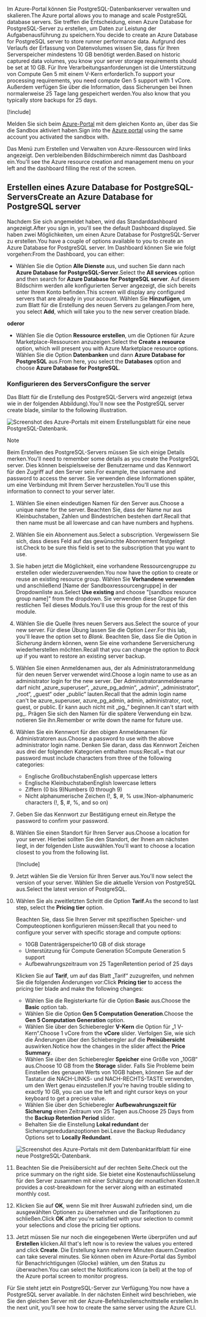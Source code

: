 <span data-ttu-id="c1ce5-101">Im Azure-Portal können Sie PostgreSQL-Datenbankserver verwalten und skalieren.</span><span class="sxs-lookup"><span data-stu-id="c1ce5-101">The Azure portal allows you to manage and scale PostgreSQL database servers.</span></span> <span data-ttu-id="c1ce5-102">Sie treffen die Entscheidung, einen Azure Database for PostgreSQL-Server zu erstellen, um Daten zur Leistung der Aufgabenausführung zu speichern.</span><span class="sxs-lookup"><span data-stu-id="c1ce5-102">You decide to create an Azure Database for PostgreSQL server to store runner performance data.</span></span> <span data-ttu-id="c1ce5-103">Aufgrund des Verlaufs der Erfassung von Datenvolumes wissen Sie, dass für Ihren Serverspeicher mindestens 10 GB benötigt werden.</span><span class="sxs-lookup"><span data-stu-id="c1ce5-103">Based on historic captured data volumes, you know your server storage requirements should be set at 10 GB.</span></span> <span data-ttu-id="c1ce5-104">Für Ihre Verarbeitungsanforderungen ist die Unterstützung von Compute Gen 5 mit einem V-Kern erforderlich.</span><span class="sxs-lookup"><span data-stu-id="c1ce5-104">To support your processing requirements, you need compute Gen 5 support with 1 vCore.</span></span> <span data-ttu-id="c1ce5-105">Außerdem verfügen Sie über die Information, dass Sicherungen bei Ihnen normalerweise 25 Tage lang gespeichert werden.</span><span class="sxs-lookup"><span data-stu-id="c1ce5-105">You also know that you typically store backups for 25 days.</span></span>

[!include[](../../../includes/azure-sandbox-activate.md)]

<span data-ttu-id="c1ce5-106">Melden Sie sich beim [Azure-Portal](https://portal.azure.com/learn.docs.microsoft.com?azure-portal=true) mit dem gleichen Konto an, über das Sie die Sandbox aktiviert haben.</span><span class="sxs-lookup"><span data-stu-id="c1ce5-106">Sign into the [Azure portal](https://portal.azure.com/learn.docs.microsoft.com?azure-portal=true) using the same account you activated the sandbox with.</span></span>

<span data-ttu-id="c1ce5-107">Das Menü zum Erstellen und Verwalten von Azure-Ressourcen wird links angezeigt. Den verbleibenden Bildschirmbereich nimmt das Dashboard ein.</span><span class="sxs-lookup"><span data-stu-id="c1ce5-107">You'll see the Azure resource creation and management menu on your left and the dashboard filling the rest of the screen.</span></span>

## <a name="create-an-azure-database-for-postgresql-server"></a><span data-ttu-id="c1ce5-108">Erstellen eines Azure Database for PostgreSQL-Servers</span><span class="sxs-lookup"><span data-stu-id="c1ce5-108">Create an Azure Database for PostgreSQL server</span></span>

<span data-ttu-id="c1ce5-109">Nachdem Sie sich angemeldet haben, wird das Standarddashboard angezeigt.</span><span class="sxs-lookup"><span data-stu-id="c1ce5-109">After you sign in, you'll see the default Dashboard displayed.</span></span> <span data-ttu-id="c1ce5-110">Sie haben zwei Möglichkeiten, um einen Azure Database for PostgreSQL-Server zu erstellen.</span><span class="sxs-lookup"><span data-stu-id="c1ce5-110">You have a couple of options available to you to create an Azure Database for PostgreSQL server.</span></span> <span data-ttu-id="c1ce5-111">Im Dashboard können Sie wie folgt vorgehen:</span><span class="sxs-lookup"><span data-stu-id="c1ce5-111">From the Dashboard, you can either:</span></span>

- <span data-ttu-id="c1ce5-112">Wählen Sie die Option **Alle Dienste** aus, und suchen Sie dann nach **Azure Database for PostgreSQL-Server**.</span><span class="sxs-lookup"><span data-stu-id="c1ce5-112">Select the **All services** option and then search for **Azure Database for PostgreSQL server**.</span></span> <span data-ttu-id="c1ce5-113">Auf diesem Bildschirm werden alle konfigurierten Server angezeigt, die sich bereits unter Ihrem Konto befinden.</span><span class="sxs-lookup"><span data-stu-id="c1ce5-113">This screen will display any configured servers that are already in your account.</span></span> <span data-ttu-id="c1ce5-114">Wählen Sie **Hinzufügen**, um zum Blatt für die Erstellung des neuen Servers zu gelangen.</span><span class="sxs-lookup"><span data-stu-id="c1ce5-114">From here, you select **Add**, which will take you to the new server creation blade.</span></span>

<span data-ttu-id="c1ce5-115">**oder**</span><span class="sxs-lookup"><span data-stu-id="c1ce5-115">**or**</span></span>

- <span data-ttu-id="c1ce5-116">Wählen Sie die Option **Ressource erstellen**, um die Optionen für Azure Marketplace-Ressourcen anzuzeigen.</span><span class="sxs-lookup"><span data-stu-id="c1ce5-116">Select the **Create a resource** option, which will present you with Azure Marketplace resource options.</span></span> <span data-ttu-id="c1ce5-117">Wählen Sie die Option **Datenbanken** und dann **Azure Database for PostgreSQL** aus.</span><span class="sxs-lookup"><span data-stu-id="c1ce5-117">From here, you select the **Databases** option and choose **Azure Database for PostgreSQL**.</span></span>

### <a name="configure-the-server"></a><span data-ttu-id="c1ce5-118">Konfigurieren des Servers</span><span class="sxs-lookup"><span data-stu-id="c1ce5-118">Configure the server</span></span>

<span data-ttu-id="c1ce5-119">Das Blatt für die Erstellung des PostgreSQL-Servers wird angezeigt (etwa wie in der folgenden Abbildung).</span><span class="sxs-lookup"><span data-stu-id="c1ce5-119">You'll now see the PostgreSQL server create blade, similar to the following illustration.</span></span>

![Screenshot des Azure-Portals mit einem Erstellungsblatt für eine neue PostgreSQL-Datenbank.](../media/4-create-blade.png)

> [!NOTE]
> <span data-ttu-id="c1ce5-121">Beim Erstellen des PostgreSQL-Servers müssen Sie sich einige Details merken.</span><span class="sxs-lookup"><span data-stu-id="c1ce5-121">You'll need to remember some details as you create the PostgreSQL server.</span></span> <span data-ttu-id="c1ce5-122">Dies können beispielsweise der Benutzername und das Kennwort für den Zugriff auf den Server sein.</span><span class="sxs-lookup"><span data-stu-id="c1ce5-122">For example, the username and password to access the server.</span></span> <span data-ttu-id="c1ce5-123">Sie verwenden diese Informationen später, um eine Verbindung mit Ihrem Server herzustellen.</span><span class="sxs-lookup"><span data-stu-id="c1ce5-123">You'll use this information to connect to your server later.</span></span>

1. <span data-ttu-id="c1ce5-124">Wählen Sie einen eindeutigen Namen für den Server aus.</span><span class="sxs-lookup"><span data-stu-id="c1ce5-124">Choose a unique name for the server.</span></span> <span data-ttu-id="c1ce5-125">Beachten Sie, dass der Name nur aus Kleinbuchstaben, Zahlen und Bindestrichen bestehen darf.</span><span class="sxs-lookup"><span data-stu-id="c1ce5-125">Recall that then name must be all lowercase and can have numbers and hyphens.</span></span>

1. <span data-ttu-id="c1ce5-126">Wählen Sie ein Abonnement aus.</span><span class="sxs-lookup"><span data-stu-id="c1ce5-126">Select a subscription.</span></span> <span data-ttu-id="c1ce5-127">Vergewissern Sie sich, dass dieses Feld auf das gewünschte Abonnement festgelegt ist.</span><span class="sxs-lookup"><span data-stu-id="c1ce5-127">Check to be sure this field is set to the subscription that you want to use.</span></span>

1. <span data-ttu-id="c1ce5-128">Sie haben jetzt die Möglichkeit, eine vorhandene Ressourcengruppe zu erstellen oder wiederzuverwenden.</span><span class="sxs-lookup"><span data-stu-id="c1ce5-128">You now have the option to create or reuse an existing resource group.</span></span> <span data-ttu-id="c1ce5-129">Wählen Sie **Vorhandene verwenden** und anschließend <rgn>[Name der Sandboxressourcengruppe]</rgn> in der Dropdownliste aus.</span><span class="sxs-lookup"><span data-stu-id="c1ce5-129">Select **Use existing** and choose "<rgn>[sandbox resource group name]</rgn>" from the dropdown.</span></span> <span data-ttu-id="c1ce5-130">Sie verwenden diese Gruppe für den restlichen Teil dieses Moduls.</span><span class="sxs-lookup"><span data-stu-id="c1ce5-130">You'll use this group for the rest of this module.</span></span>

1. <span data-ttu-id="c1ce5-131">Wählen Sie die Quelle Ihres neuen Servers aus.</span><span class="sxs-lookup"><span data-stu-id="c1ce5-131">Select the source of your new server.</span></span> <span data-ttu-id="c1ce5-132">Für diese Übung lassen Sie die Option _Leer_.</span><span class="sxs-lookup"><span data-stu-id="c1ce5-132">For this lab, you'll leave the option set to _Blank_.</span></span> <span data-ttu-id="c1ce5-133">Beachten Sie, dass Sie die Option in _Sicherung_ ändern können, wenn Sie eine vorhandene Serversicherung wiederherstellen möchten.</span><span class="sxs-lookup"><span data-stu-id="c1ce5-133">Recall that you can change the option to _Back up_ if you want to restore an existing server backup.</span></span>

1. <span data-ttu-id="c1ce5-134">Wählen Sie einen Anmeldenamen aus, der als Administratoranmeldung für den neuen Server verwendet wird.</span><span class="sxs-lookup"><span data-stu-id="c1ce5-134">Choose a login name to use as an administrator login for the new server.</span></span> <span data-ttu-id="c1ce5-135">Der Administratoranmeldename darf nicht „azure_superuser“, „azure_pg_admin“, „admin“, „administrator“, „root“, „guest“ oder „public“ lauten.</span><span class="sxs-lookup"><span data-stu-id="c1ce5-135">Recall that the admin login name can't be azure_superuser, azure_pg_admin, admin, administrator, root, guest, or public.</span></span> <span data-ttu-id="c1ce5-136">Er kann auch nicht mit „pg_“ beginnen.</span><span class="sxs-lookup"><span data-stu-id="c1ce5-136">It can't start with pg_.</span></span> <span data-ttu-id="c1ce5-137">Prägen Sie sich den Namen für die spätere Verwendung ein bzw. notieren Sie ihn.</span><span class="sxs-lookup"><span data-stu-id="c1ce5-137">Remember or write down the name for future use.</span></span>

1. <span data-ttu-id="c1ce5-138">Wählen Sie ein Kennwort für den obigen Anmeldenamen für Administratoren aus.</span><span class="sxs-lookup"><span data-stu-id="c1ce5-138">Choose a password to use with the above administrator login name.</span></span> <span data-ttu-id="c1ce5-139">Denken Sie daran, dass das Kennwort Zeichen aus drei der folgenden Kategorien enthalten muss:</span><span class="sxs-lookup"><span data-stu-id="c1ce5-139">Recall,= that our password must include characters from three of the following categories:</span></span>
   - <span data-ttu-id="c1ce5-140">Englische Großbuchstaben</span><span class="sxs-lookup"><span data-stu-id="c1ce5-140">English uppercase letters</span></span>
   - <span data-ttu-id="c1ce5-141">Englische Kleinbuchstaben</span><span class="sxs-lookup"><span data-stu-id="c1ce5-141">English lowercase letters</span></span>
   - <span data-ttu-id="c1ce5-142">Ziffern (0 bis 9)</span><span class="sxs-lookup"><span data-stu-id="c1ce5-142">Numbers (0 through 9)</span></span>
   - <span data-ttu-id="c1ce5-143">Nicht alphanumerische Zeichen (!, $, #, % usw.)</span><span class="sxs-lookup"><span data-stu-id="c1ce5-143">Non-alphanumeric characters (!, $, #, %, and so on)</span></span>

1. <span data-ttu-id="c1ce5-144">Geben Sie das Kennwort zur Bestätigung erneut ein.</span><span class="sxs-lookup"><span data-stu-id="c1ce5-144">Retype the password to confirm your password.</span></span>

1. <span data-ttu-id="c1ce5-145">Wählen Sie einen Standort für Ihren Server aus.</span><span class="sxs-lookup"><span data-stu-id="c1ce5-145">Choose a location for your server.</span></span> <span data-ttu-id="c1ce5-146">Hierbei sollten Sie den Standort, der Ihnen am nächsten liegt, in der folgenden Liste auswählen.</span><span class="sxs-lookup"><span data-stu-id="c1ce5-146">You'll want to choose a location closest to you from the following list.</span></span>

    [!include[](../../../includes/azure-sandbox-regions-first-mention-note-friendly.md)]


1. <span data-ttu-id="c1ce5-147">Jetzt wählen Sie die Version für Ihren Server aus.</span><span class="sxs-lookup"><span data-stu-id="c1ce5-147">You'll now select the version of your server.</span></span> <span data-ttu-id="c1ce5-148">Wählen Sie die aktuelle Version von PostgreSQL aus.</span><span class="sxs-lookup"><span data-stu-id="c1ce5-148">Select the latest version of PostgreSQL.</span></span>

1. <span data-ttu-id="c1ce5-149">Wählen Sie als zweitletzten Schritt die Option **Tarif**.</span><span class="sxs-lookup"><span data-stu-id="c1ce5-149">As the second to last step, select the **Pricing tier** option.</span></span>

    <span data-ttu-id="c1ce5-150">Beachten Sie, dass Sie Ihren Server mit spezifischen Speicher- und Computeoptionen konfigurieren müssen:</span><span class="sxs-lookup"><span data-stu-id="c1ce5-150">Recall that you need to configure your server with specific storage and compute options:</span></span>

    - <span data-ttu-id="c1ce5-151">10GB Datenträgerspeicher</span><span class="sxs-lookup"><span data-stu-id="c1ce5-151">10 GB of disk storage</span></span>
    - <span data-ttu-id="c1ce5-152">Unterstützung für Compute Generation 5</span><span class="sxs-lookup"><span data-stu-id="c1ce5-152">Compute Generation 5 support</span></span>
    - <span data-ttu-id="c1ce5-153">Aufbewahrungszeitraum von 25 Tagen</span><span class="sxs-lookup"><span data-stu-id="c1ce5-153">Retention period of 25 days</span></span>

    <span data-ttu-id="c1ce5-154">Klicken Sie auf **Tarif**, um auf das Blatt „Tarif“ zuzugreifen, und nehmen Sie die folgenden Änderungen vor:</span><span class="sxs-lookup"><span data-stu-id="c1ce5-154">Click **Pricing tier** to access the pricing tier blade and make the following changes:</span></span>

    - <span data-ttu-id="c1ce5-155">Wählen Sie die Registerkarte für die Option **Basic** aus.</span><span class="sxs-lookup"><span data-stu-id="c1ce5-155">Choose the **Basic** option tab.</span></span>
    - <span data-ttu-id="c1ce5-156">Wählen Sie die Option **Gen 5 Computation Generation**.</span><span class="sxs-lookup"><span data-stu-id="c1ce5-156">Choose the **Gen 5 Computation Generation** option.</span></span>
    - <span data-ttu-id="c1ce5-157">Wählen Sie über den Schieberegler **V-Kern** die Option für „1 V-Kern“.</span><span class="sxs-lookup"><span data-stu-id="c1ce5-157">Choose 1 vCore from the **vCore** slider.</span></span> <span data-ttu-id="c1ce5-158">Verfolgen Sie, wie sich die Änderungen über den Schieberegler auf die **Preisübersicht** auswirken.</span><span class="sxs-lookup"><span data-stu-id="c1ce5-158">Notice how the changes in the slider affect the **Price Summary**.</span></span>
    - <span data-ttu-id="c1ce5-159">Wählen Sie über den Schieberegler **Speicher** eine Größe von „10GB“ aus.</span><span class="sxs-lookup"><span data-stu-id="c1ce5-159">Choose 10 GB from the **Storage** slider.</span></span> <span data-ttu-id="c1ce5-160">Falls Sie Probleme beim Einstellen des genauen Werts von 10GB haben, können Sie auf der Tastatur die NACH-LINKS- und NACH-RECHTS-TASTE verwenden, um den Wert genau einzustellen.</span><span class="sxs-lookup"><span data-stu-id="c1ce5-160">If you're having trouble sliding to exactly 10 GB, you can use the left and right cursor keys on your keyboard to get a precise value.</span></span>
    - <span data-ttu-id="c1ce5-161">Wählen Sie über den Schieberegler **Aufbewahrungszeit für Sicherung** einen Zeitraum von 25 Tagen aus.</span><span class="sxs-lookup"><span data-stu-id="c1ce5-161">Choose 25 Days from the **Backup Retention Period** slider.</span></span>
    - <span data-ttu-id="c1ce5-162">Behalten Sie die Einstellung **Lokal redundant** der Sicherungsredudanzoptionen bei.</span><span class="sxs-lookup"><span data-stu-id="c1ce5-162">Leave the Backup Redudancy Options set to **Locally Redundant**.</span></span>

    ![Screenshot des Azure-Portals mit dem Datenbanktarifblatt für eine neue PostgreSQL-Datenbank.](../media/4-azure-db-pricing-tier.png)

1. <span data-ttu-id="c1ce5-164">Beachten Sie die Preisübersicht auf der rechten Seite.</span><span class="sxs-lookup"><span data-stu-id="c1ce5-164">Check out the price summary on the right side.</span></span> <span data-ttu-id="c1ce5-165">Sie bietet eine Kostenaufschlüsselung für den Server zusammen mit einer Schätzung der monatlichen Kosten.</span><span class="sxs-lookup"><span data-stu-id="c1ce5-165">It provides a cost-breakdown for the server along with an estimated monthly cost.</span></span>

1. <span data-ttu-id="c1ce5-166">Klicken Sie auf **OK**, wenn Sie mit Ihrer Auswahl zufrieden sind, um die ausgewählten Optionen zu übernehmen und die Tarifoptionen zu schließen.</span><span class="sxs-lookup"><span data-stu-id="c1ce5-166">Click **OK** after you're satisfied with your selection to commit your selections and close the pricing tier options.</span></span>

1. <span data-ttu-id="c1ce5-167">Jetzt müssen Sie nur noch die eingegebenen Werte überprüfen und auf **Erstellen** klicken.</span><span class="sxs-lookup"><span data-stu-id="c1ce5-167">All that's left now is to review the values you entered and click **Create**.</span></span> <span data-ttu-id="c1ce5-168">Die Erstellung kann mehrere Minuten dauern.</span><span class="sxs-lookup"><span data-stu-id="c1ce5-168">Creation can take several minutes.</span></span> <span data-ttu-id="c1ce5-169">Sie können oben im Azure-Portal das Symbol für Benachrichtigungen (Glocke) wählen, um den Status zu überwachen.</span><span class="sxs-lookup"><span data-stu-id="c1ce5-169">You can select the Notifications icon (a bell) at the top of the Azure portal screen to monitor progress.</span></span>

<span data-ttu-id="c1ce5-170">Für Sie steht jetzt ein PostgreSQL-Server zur Verfügung.</span><span class="sxs-lookup"><span data-stu-id="c1ce5-170">You now have a PostgreSQL server available.</span></span> <span data-ttu-id="c1ce5-171">In der nächsten Einheit wird beschrieben, wie Sie den gleichen Server mit der Azure-Befehlszeilenschnittstelle erstellen.</span><span class="sxs-lookup"><span data-stu-id="c1ce5-171">In the next unit, you'll see how to create the same server using the Azure CLI.</span></span>

